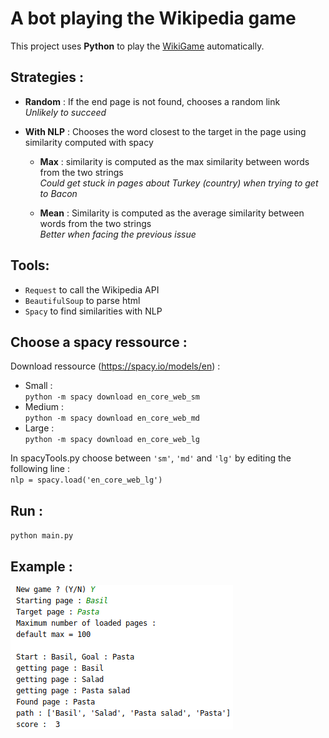 # A bot playing the Wikipedia game

This project uses **Python** to play the [WikiGame](https://en.wikipedia.org/wiki/Wikipedia:Wiki_Game)
automatically.

## Strategies :
* **Random** : If the end page is not found, chooses a random link  
        _Unlikely to succeed_  
        
* **With NLP** : Chooses the word closest to the target in the page using similarity computed with spacy
    * **Max** : similarity is computed as the max similarity between words from the two strings  
        _Could get stuck in pages about Turkey (country) when trying to get to Bacon_
        
    * **Mean** : Similarity is computed as the average similarity between words from the two strings  
        _Better when facing the previous issue_

## Tools:
* `Request` to call the Wikipedia API
* `BeautifulSoup` to parse html
* `Spacy` to find similarities with NLP

## Choose a spacy ressource :
Download ressource (https://spacy.io/models/en) :  
* Small :  
`python -m spacy download en_core_web_sm`  
* Medium :  
`python -m spacy download en_core_web_md`  
* Large :  
`python -m spacy download en_core_web_lg`  

In spacyTools.py choose between `'sm'`, `'md'` and `'lg'` by editing the following line :  
`nlp = spacy.load('en_core_web_lg')`

## Run :
`python main.py`

## Example : 
![Example](example.png)

